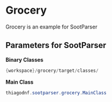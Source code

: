 # Grocery
Grocery is an example for SootParser


## Parameters for SootParser

**Binary Classes**
```java
{workspace}/grocery/target/classes/
```

**Main Class**
```java
thiagodnf.sootparser.grocery.MainClass
```
